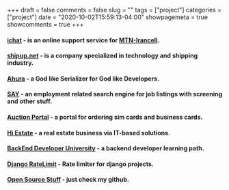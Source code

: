 +++ 
draft = false 
comments = false 
slug = "" 
tags = ["project"]
categories = ["project"]
date = "2020-10-02T15:59:13-04:00"
showpagemeta = true
showcomments = true
+++

#### [<b>ichat</b>](https://ichat.mtnirancell.ir/) - is an online support service for [<b>MTN-Irancell</b>](https://en.wikipedia.org/wiki/MTN_Irancell).

#### [<b>shipup.net</b>](https://shipup.net) - is a company specialized in technology and shipping industry.

#### [<b>Ahura</b>](https://pypi.org/project/ahura/) - a God like Serializer for God like Developers.

#### [<b>SAY</b>](https://say.ir/) - an employment related search engine for job listings with screening and other stuff.

#### [<b>Auction Portal</b>](https://auction.arianalabs.com/) - a portal for ordering sim cards and business cards.

#### [<b>Hi Estate</b>](https://www.linkedin.com/company/khankhoone/) - a real estate business via IT-based solutions.

#### [<b>BackEnd Developer University</b>](https://github.com/mohammadrabetian/backend-developer-university) - a backend developer learning path.

#### [<b>Django RateLimit</b>](https://github.com/jsocol/django-ratelimit) - Rate limiter for django projects.

#### [<b>Open Source Stuff</b>](https://github.com/mohammadrabetian?tab=repositories) - just check my github.